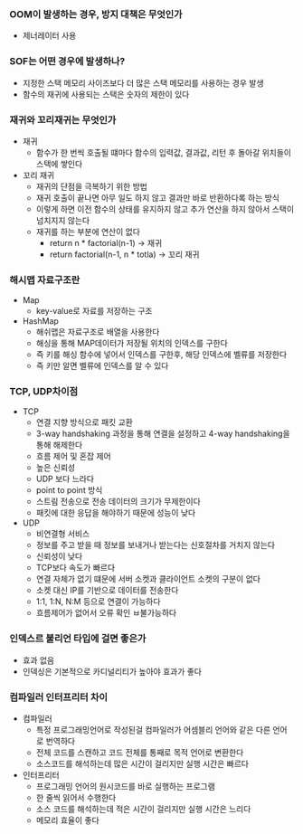 ### OOM이 발생하는 경우, 방지 대책은 무엇인가

- 제너레이터 사용

### SOF는 어떤 경우에 발생하나?

- 지정한 스택 메모리 사이즈보다 더 많은 스택 메모리를 사용하는 경우 발생
- 함수의 재귀에 사용되는 스택은 숫자의 제한이 있다

### 재귀와 꼬리재귀는 무엇인가

- 재귀
    - 함수가 한 번씩 호출될 떄마다 함수의 입력값, 결과값, 리턴 후 돌아갈 위치들이 스택에 쌓인다
- 꼬리 재귀
    - 재귀의 단점을 극복하기 위한 방법
    - 재귀 호출이 끝나면 아무 일도 하지 않고 결과만 바로 반환하다록 하는 방식
    - 이렇게 하면 이전 함수의 상태를 유지하지 않고 추가 연산을 하지 않아서 스택이 넘치지지 않는다
    - 재귀를 하는 부분에 연산이 없다
        - return n * factorial(n-1) -> 재귀
        - return factorial(n-1, n * totla) -> 꼬리 재귀

### 해시맵 자료구조란

- Map
    - key-value로 자료를 저장하는 구조
- HashMap
    - 해쉬맵은 자료구조로 배열을 사용한다
    - 해싱을 통해 MAP데이터가 저장될 위치의 인덱스를 구한다
    - 즉 키를 해싱 함수에 넣어서 인덱스를 구한후, 해당 인덱스에 벨류를 저장한다
    - 즉 키만 알면 벨류에 인덱스를 알 수 있다

### TCP, UDP차이점

- TCP
    - 연결 지향 방식으로 패킷 교환
    - 3-way handshaking 과정을 통해 연결을 설정하고 4-way handshaking을 통해 해제한다
    - 흐름 제어 및 혼잡 제어
    - 높은 신뢰성
    - UDP 보다 느라다
    - point to point 방식
    - 스트림 전송으로 전송 데이터의 크기가 무제한이다
    - 패킷에 대한 응답을 해야하기 때문에 성능이 낮다
- UDP
    - 비연결형 서비스
    - 정보를 주고 받을 때 정보를 보내거나 받는다는 신호절차를 거치지 않는다
    - 신뢰성이 낮다
    - TCP보다 속도가 빠르다
    - 연결 자체가 없기 떄문에 서버 소켓과 클라이언트 소켓의 구분이 없다
    - 소켓 대신 IP를 기반으로 데이터를 전송한다
    - 1:1, 1:N, N:M 등으로 연결이 가능하다
    - 흐름제어가 없어서 오류 확인 ㅂ불가능하다

### 인덱스르 불리언 타입에 걸면 좋은가

- 효과 없음
- 인덱싱은 기본적으로 카디널리티가 높아야 효과가 좋다

### 컴파일러 인터프리터 차이

- 컴파일러
    - 특정 프로그래밍언어로 작성된걸 컴파일러가 어셈블리 언어와 같은 다른 언어로 번역하다
    - 전체 코드를 스캔하고 코드 전체를 통째로 목적 언어로 변환한다
    - 소스코드를 해석하는데 많은 시간이 걸리지만 실행 시간은 빠르다
- 인터프리터
    - 프로그래밍 언어의 원시코드를 바로 실행하는 프로그램
    - 한 줄씩 읽어서 수행한다
    - 소스 코드를 해석하는데 적은 시간이 걸리지만 실행 시간은 느리다
    - 메모리 효율이 좋다
  